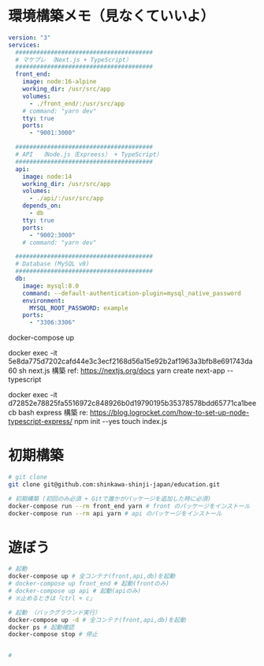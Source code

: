 <!-- docker-compose run --rm db mysql -u root -p -->

# 環境構築メモ（見なくていいよ）

```yml:docker-compose.yml
version: "3"
services:
  #######################################
  # マケプレ （Next.js + TypeScript）
  #######################################
  front_end:
    image: node:16-alpine
    working_dir: /usr/src/app
    volumes:
      - ./front_end/:/usr/src/app
    # command: "yarn dev"
    tty: true
    ports:
      - "9001:3000"

  #######################################
  # API  （Node.js（Expreess） + TypeScript）
  #######################################
  api:
    image: node:14
    working_dir: /usr/src/app
    volumes:
      - ./api/:/usr/src/app
    depends_on:
      - db
    tty: true
    ports:
      - "9002:3000"
    # command: "yarn dev"

  #######################################
  # Database (MySQL v8)
  #######################################
  db:
    image: mysql:8.0
    command: --default-authentication-plugin=mysql_native_password
    environment:
      MYSQL_ROOT_PASSWORD: example
    ports:
      - "3306:3306"
```

docker-compose up

docker exec -it 5e8da775d7202cafd44e3c3ecf2168d56a15e92b2af1963a3bfb8e691743da60 sh 
next.js 構築 ref: https://nextjs.org/docs
yarn create next-app --typescript


docker exec -it d72852e78825fa5516972c848926b0d19790195b35378578bdd65771ca1beecb bash 
express 構築 re: https://blog.logrocket.com/how-to-set-up-node-typescript-express/
npm init --yes
touch index.js

# 初期構築 
```bash
# git clone
git clone git@github.com:shinkawa-shinji-japan/education.git

# 初期構築 (初回のみ必須 + Gitで誰かがパッケージを追加した時に必須)
docker-compose run --rm front_end yarn # front のパッケージをインストール
docker-compose run --rm api yarn # api のパッケージをインストール
```

# 遊ぼう
```bash
# 起動
docker-compose up # 全コンテナ(front,api,db)を起動
# docker-compose up front_end # 起動(frontのみ)
# docker-compose up api # 起動(apiのみ)
# ※止めるときは「ctrl + c」

# 起動 （バックグラウンド実行）
docker-compose up -d # 全コンテナ(front,api,db)を起動
docker ps # 起動確認
docker-compose stop # 停止


# 
```